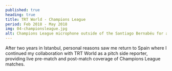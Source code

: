 ```yaml
---
published: true
heading: true
title: TRT World - Champions League
period: Feb 2018 - May 2018
img: 04-championsleague.jpg
alt: Champions League microphone outside of the Santiago Bernabéu for a Real Madrid game
---
```

After two years in Istanbul, personal reasons saw me return to Spain where I continued my collaboration with TRT World as a pitch side reporter, providing live pre-match and post-match coverage of Champions League matches.